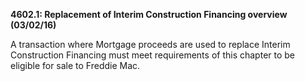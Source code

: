 **4602.1: Replacement of Interim Construction Financing overview
(03/02/16)**

A transaction where Mortgage proceeds are used to replace Interim
Construction Financing must meet requirements of this chapter to be
eligible for sale to Freddie Mac.
